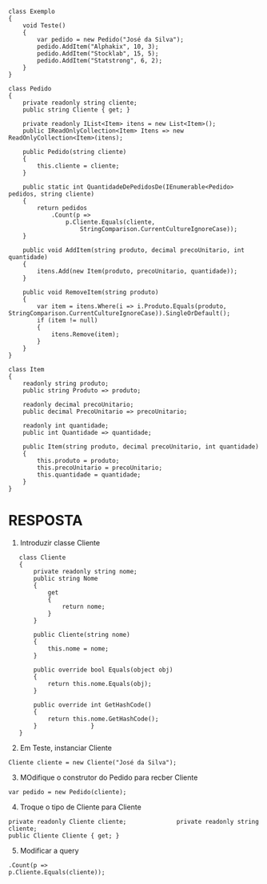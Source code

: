﻿```
class Exemplo
{
    void Teste()
    {
        var pedido = new Pedido("José da Silva");
        pedido.AddItem("Alphakix", 10, 3);
        pedido.AddItem("Stocklab", 15, 5);
        pedido.AddItem("Statstrong", 6, 2);
    }
}

class Pedido
{
    private readonly string cliente;
    public string Cliente { get; }

    private readonly IList<Item> itens = new List<Item>();
    public IReadOnlyCollection<Item> Itens => new ReadOnlyCollection<Item>(itens);
        
    public Pedido(string cliente)
    {
        this.cliente = cliente;
    }

    public static int QuantidadeDePedidosDe(IEnumerable<Pedido> pedidos, string cliente)
    {
        return pedidos
            .Count(p => 
                p.Cliente.Equals(cliente, 
                    StringComparison.CurrentCultureIgnoreCase));
    }

    public void AddItem(string produto, decimal precoUnitario, int quantidade)
    {
        itens.Add(new Item(produto, precoUnitario, quantidade));
    }

    public void RemoveItem(string produto)
    {
        var item = itens.Where(i => i.Produto.Equals(produto, StringComparison.CurrentCultureIgnoreCase)).SingleOrDefault();
        if (item != null)
        {
            itens.Remove(item);
        }
    }
}

class Item
{
    readonly string produto;
    public string Produto => produto;

    readonly decimal precoUnitario;
    public decimal PrecoUnitario => precoUnitario;

    readonly int quantidade;
    public int Quantidade => quantidade;

    public Item(string produto, decimal precoUnitario, int quantidade)
    {
        this.produto = produto;
        this.precoUnitario = precoUnitario;
        this.quantidade = quantidade;
    }
}
```

# RESPOSTA

1. Introduzir classe Cliente

```
   class Cliente		 
   {		 
       private readonly string nome;		 
       public string Nome		 
       {		 
           get		 
           {		 
               return nome;		 
           }		 
       }		 
 		 
       public Cliente(string nome)		 
       {		 
           this.nome = nome;		 
       }		 
 		 
       public override bool Equals(object obj)		 
       {		 
           return this.nome.Equals(obj);		 
       }		 
 		 
       public override int GetHashCode()		 
       {		 
           return this.nome.GetHashCode();		 
       }		       }
   }
```

2. Em Teste, instanciar Cliente

```
Cliente cliente = new Cliente("José da Silva");
```

3. MOdifique o construtor do Pedido para recber Cliente

```
var pedido = new Pedido(cliente);
```

4. Troque o tipo de Cliente para Cliente

```
private readonly Cliente cliente;		       private readonly string cliente;
public Cliente Cliente { get; }
```

5. Modificar a query
```return pedidos
.Count(p =>
p.Cliente.Equals(cliente));
```


